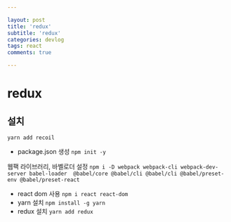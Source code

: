 ```yaml
---

layout: post
title: 'redux'
subtitle: 'redux'
categories: devlog
tags: react
comments: true

---
```


# redux 
## 설치  

`yarn add recoil`  
- package.json 생성
`npm init -y`

웹팩 라이브러리, 바벨로더 설정
`npm i -D webpack webpack-cli webpack-dev-server babel-loader  @babel/core @babel/cli @babel/cli @babel/preset-env @babel/preset-react`
- react dom 사용
`npm i react react-dom`
- yarn 설치
`npm install -g yarn`
- redux 설치
`yarn add redux` 